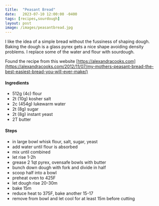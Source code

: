 ```yaml
---
title:  "Peasant Bread"
date:   2023-07-10 12:00:00 -0400
tags: [recipes,sourdough]
layout: post
image: /images/peasantbread.jpg
---
```


I like the idea of a simple bread without the fussiness of shaping dough.  Baking the dough is a glass pyrex gets a nice shape avoiding density problems.  I replace some of the water and flour with sourdough.


 Found the recipe from this website [https://alexandracooks.com](https://alexandracooks.com/2012/11/07/my-mothers-peasant-bread-the-best-easiest-bread-you-will-ever-make/)

#### Ingredients
- 512g (4c) flour
- 2t (10g) kosher salt
- 2c (454g) lukewarm water
- 2t (8g) sugar
- 2t (8g) instant yeast
- 2T butter

#### Steps
- in large bowl whisk flour, salt, sugar, yeast
- add water until flour is absorbed
- mix until combined
- let rise 1-2h
- grease 2 1qt pyrex, ovensafe bowls with butter
- bunch down dough with fork and divide in half
- scoop half into a bowl
- preheat oven to 425F
- let dough rise 20-30m
- bake 15m
- reduce heat to 375F, bake another 15-17
- remove from bowl and let cool for at least 15m before cutting

